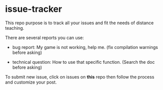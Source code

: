 # issue-tracker

This repo purpose is to track all your issues and fit the needs of distance teaching.

There are several reports you can use:

- bug report: 
My game is not working, help me. (fix compilation warnings before asking)

- technical question:
How to use that specific function. (Search the doc before asking)

To submit new issue, click on issues on **this** repo then follow the process and customize your post. 
